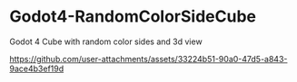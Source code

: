 # Godot4-RandomColorSideCube
Godot 4 Cube with random color sides and 3d view

https://github.com/user-attachments/assets/33224b51-90a0-47d5-a843-9ace4b3ef19d

